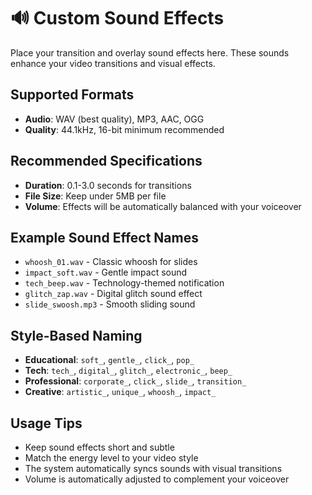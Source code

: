 # 🔊 Custom Sound Effects

Place your transition and overlay sound effects here. These sounds enhance your video transitions and visual effects.

## Supported Formats
- **Audio**: WAV (best quality), MP3, AAC, OGG
- **Quality**: 44.1kHz, 16-bit minimum recommended

## Recommended Specifications
- **Duration**: 0.1-3.0 seconds for transitions
- **File Size**: Keep under 5MB per file
- **Volume**: Effects will be automatically balanced with your voiceover

## Example Sound Effect Names
- `whoosh_01.wav` - Classic whoosh for slides
- `impact_soft.wav` - Gentle impact sound
- `tech_beep.wav` - Technology-themed notification
- `glitch_zap.wav` - Digital glitch sound effect
- `slide_swoosh.mp3` - Smooth sliding sound

## Style-Based Naming
- **Educational**: `soft_`, `gentle_`, `click_`, `pop_`
- **Tech**: `tech_`, `digital_`, `glitch_`, `electronic_`, `beep_`
- **Professional**: `corporate_`, `click_`, `slide_`, `transition_`
- **Creative**: `artistic_`, `unique_`, `whoosh_`, `impact_`

## Usage Tips
- Keep sound effects short and subtle
- Match the energy level to your video style
- The system automatically syncs sounds with visual transitions
- Volume is automatically adjusted to complement your voiceover